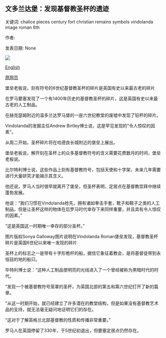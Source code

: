 ## 文多兰达堡：发现基督教圣杯的遗迹

关键词: chalice pieces century fort christian remains symbols vindolanda image roman 6th

作者: 

发表日期: None

![](https://ichef.bbci.co.uk/news/1024/branded_news/3313/production/_114157031_mediaitem114157030.jpg)

[English](Vindolanda%20Fort%3A%20Remains%20of%20Christian%20chalice%20found.md)

[原网页](https://www.bbc.com/news/uk-england-tyne-53948801)

堡垒老板说，刻有符号的6世纪基督教圣杯的碎片是英国有史以来最古老的碎片

在罗马要塞发现了一个有1400年历史的基督教圣杯的碎片，这是英国有史以来最古老的人工制品。

在赫克瑟姆附近的温多兰达罗马堡的一座六世纪教堂的废墟中发现了铅杯的碎片。

Vindolanda的发掘主任Andrew Birtley博士说，这是罕见发现的“令人惊叹的因素”。

从周二开始，圣杯碎片将在哈德良长城附近的堡垒上展出。

堡垒老板说，解开刻在圣杯上的众多基督教符号的含义需要花费数月的时间，堡垒老板说。

比尔特利博士说，这些作品上刻有基督教符号，包括天使和十字架，未来几年需要进行大量研究才能揭示其含义。

他还说，罗马人当时很早就离开了堡垒，但圣杯表明，定居点在基督教崇拜中继续蓬勃发展。

他说：“我们习惯在Vindolanda抢先，拥有诸如拳击手套，靴子和鞋子之类的人工制品，但是让圣杯这样的物体在后罗马时代幸存下来同样重要，并且具有令人惊叹的因素。”

“这是英国这一时期唯一幸存的部分圣杯。”

图片版权Sonya Galloway图片说明在Vindolanda Roman堡垒发现，基督教圣杯碎片是英国6世纪以来唯一发现的碎片

圣杯上的标志之一是带有十字形桅杆的船，据信它象征着教会，是将基督徒带到永恒目的地的船只。

毕特利博士说：“这种人工制品使明亮的光线进入了一个曾经被称为黑暗时代的时代。

“发现一个被基督教符号笼罩的圣杯，为英国北部的第五和第六世纪打开了新的篇章。

“从这一时期开始，就已经建立了许多潜在的教堂​​结构，但是如果没有基督教艺术品的支持，就无法毫无疑问地证明它们的存在。

“这对于了解英格兰北部基督教的性质和传播非常重要。”

罗马人在英国停留了330年，于5世纪初退出，但要塞定居点仍然存在。